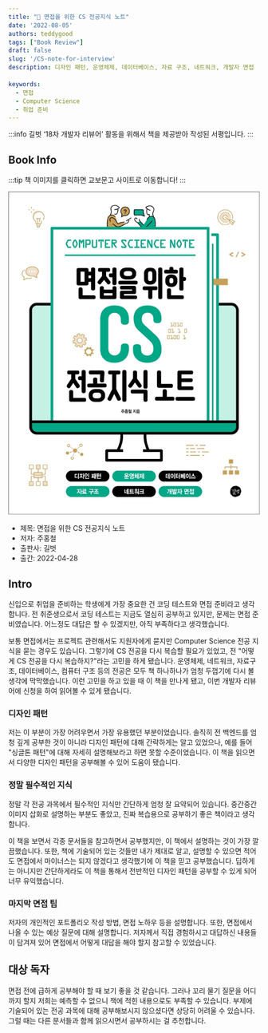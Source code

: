 ```yaml
---
title: "📖 면접을 위한 CS 전공지식 노트"
date: '2022-08-05'
authors: teddygood
tags: ["Book Review"]
draft: false
slug: '/CS-note-for-interview'
description: 디자인 패턴, 운영체제, 데이터베이스, 자료 구조, 네트워크, 개발자 면접

keywords:
  - 면접
  - Computer Science
  - 취업 준비
---
```


:::info
길벗 ‘18차 개발자 리뷰어’ 활동을 위해서 책을 제공받아 작성된 서평입니다.
:::

## Book Info

:::tip
책 이미지를 클릭하면 교보문고 사이트로 이동합니다!
:::

[![책](../assets/review/book-review-CS-note-for-interview.jpg)](https://www.kyobobook.co.kr/product/detailViewKor.laf?ejkGb=KOR&mallGb=KOR&barcode=9791165219529&orderClick=LEa&Kc=)

- 제목: 면접을 위한 CS 전공지식 노트
- 저자: 주홍철
- 출판사: 길벗
- 출간: 2022-04-28

## Intro

신입으로 취업을 준비하는 학생에게 가장 중요한 건 코딩 테스트와 면접 준비라고 생각합니다. 전 취준생으로서 코딩 테스트는 지금도 열심히 공부하고 있지만, 문제는 면접 준비였습니다. 어느정도 대답은 할 수 있겠지만, 아직 부족하다고 생각했습니다.

보통 면접에서는 프로젝트 관련해서도 지원자에게 묻지만 Computer Science 전공 지식을 묻는 경우도 있습니다. 그렇기에 CS 전공을 다시 복습할 필요가 있었고, 전 "어떻게 CS 전공을 다시 복습하지?"라는 고민을 하게 됐습니다. 운영체제, 네트워크, 자료구조, 데이터베이스, 컴퓨터 구조 등의 전공은 모두 책 하나하나가 엄청 두껍기에 다시 볼 생각에 막막했습니다. 이런 고민을 하고 있을 때 이 책을 만나게 됐고, 이번 개발자 리뷰어에 신청을 하여 읽어볼 수 있게 됐습니다.

### 디자인 패턴

저는 이 부분이 가장 어려우면서 가장 유용했던 부분이었습니다. 솔직히 전 백엔드를 엄청 깊게 공부한 것이 아니라 디자인 패턴에 대해 간략하게는 알고 있었으나, 예를 들어 "싱글톤 패턴"에 대해 자세히 설명해보라고 하면 못할 수준이었습니다. 이 책을 읽으면서 다양한 디자인 패턴을 공부해볼 수 있어 도움이 됐습니다.

### 정말 필수적인 지식

정말 각 전공 과목에서 필수적인 지식만 간단하게 엄청 잘 요약되어 있습니다. 중간중간 이미지 삽화로 설명하는 부분도 좋았고, 진짜 복습용으로 공부하기 좋은 책이라고 생각합니다.

이 책을 보면서 각종 문서들을 참고하면서 공부했지만, 이 책에서 설명하는 것이 가장 깔끔했습니다. 또한, 책에 기술되어 있는 것들만 내가 제대로 알고, 설명할 수 있으면 적어도 면접에서 마이너스는 되지 않겠다고 생각했기에 이 책을 믿고 공부했습니다. 딥하게는 아니지만 간단하게라도 이 책을 통해서 전반적인 디자인 패턴을 공부할 수 있게 되어 너무 유익했습니다.

### 마지막 면접 팁

저자의 개인적인 포트폴리오 작성 방법, 면접 노하우 등을 설명합니다. 또한, 면접에서 나올 수 있는 예상 질문에 대해 설명합니다. 저자께서 직접 경험하시고 대답하신 내용들이 담겨져 있어 면접에서 어떻게 대답을 해야 할지 참고할 수 있었습니다.

## 대상 독자

면접 전에 급하게 공부해야 할 때 보기 좋을 것 같습니다. 그러나 꼬리 물기 질문을 어디까지 할지 저희는 예측할 수 없으니 책에 적힌 내용으로도 부족할 수 있습니다. 부제에 기술되어 있는 전공 과목에 대해 공부해보시지 않으셨다면 상당히 어려울 수 있습니다. 그럴 때는 다른 문서들과 함께 읽으시면서 공부하시는 걸 추천합니다. 
